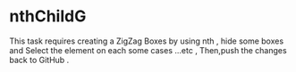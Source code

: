 # nthChildG

This task requires creating a ZigZag Boxes by using nth , hide some boxes and Select the element on each some cases ...etc , Then,push the changes back to GitHub .

